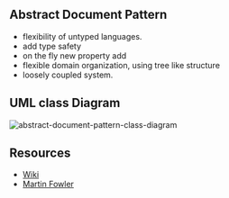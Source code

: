 ## Abstract Document Pattern

- flexibility of untyped languages.
- add type safety
- on the fly new property add
- flexible domain organization, using tree like structure
- loosely coupled system.

## UML class Diagram

![abstract-document-pattern-class-diagram](https://upload.wikimedia.org/wikipedia/commons/0/0e/Abstract-document-pattern.svg)

## Resources

- [Wiki](https://en.wikipedia.org/wiki/Abstract_Document_Pattern)
- [Martin Fowler](https://martinfowler.com/apsupp/properties.pdf)